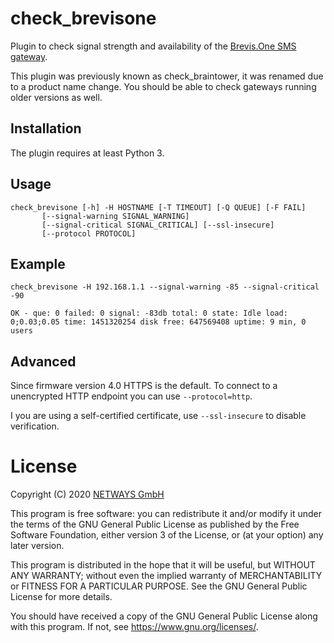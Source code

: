 # check_brevisone

Plugin to check signal strength and availability of the [Brevis.One SMS gateway](https://brevis.one).

This plugin was previously known as check_braintower, it was renamed due to a product name change.
You should be able to check gateways running older versions as well.

## Installation

The plugin requires at least Python 3.

## Usage

```
check_brevisone [-h] -H HOSTNAME [-T TIMEOUT] [-Q QUEUE] [-F FAIL]
       [--signal-warning SIGNAL_WARNING]
       [--signal-critical SIGNAL_CRITICAL] [--ssl-insecure]
       [--protocol PROTOCOL]
```

## Example

```
check_brevisone -H 192.168.1.1 --signal-warning -85 --signal-critical -90

OK - que: 0 failed: 0 signal: -83db total: 0 state: Idle load: 0;0.03;0.05 time: 1451320254 disk free: 647569408 uptime: 9 min, 0 users
```

## Advanced

Since firmware version 4.0 HTTPS is the default. To connect to a unencrypted HTTP endpoint you can use ```--protocol=http```.

I you are using a self-certified certificate, use ```--ssl-insecure``` to disable verification.

# License

Copyright (C) 2020 [NETWAYS GmbH](mailto:info@netways.de)

This program is free software: you can redistribute it and/or modify
it under the terms of the GNU General Public License as published by
the Free Software Foundation, either version 3 of the License, or
(at your option) any later version.

This program is distributed in the hope that it will be useful,
but WITHOUT ANY WARRANTY; without even the implied warranty of
MERCHANTABILITY or FITNESS FOR A PARTICULAR PURPOSE.  See the
GNU General Public License for more details.

You should have received a copy of the GNU General Public License
along with this program.  If not, see <https://www.gnu.org/licenses/>.
